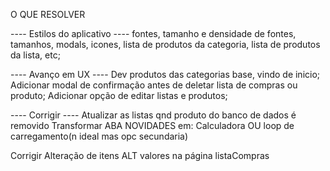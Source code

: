 O QUE RESOLVER

---- Estilos do aplicativo ----
	fontes, tamanho e densidade de fontes, tamanhos, modals, icones, lista de  produtos da categoria, lista de produtos da lista, etc;

---- Avanço em UX ----
Dev produtos das categorias base, vindo de inicio;
Adicionar modal de confirmação antes de deletar lista de compras ou produto;
Adicionar opção de editar listas e produtos;

---- Corrigir ----
Atualizar as listas qnd produto do banco de dados é removido
Transformar ABA NOVIDADES em:
	Calculadora OU loop de carregamento(n ideal mas opc secundaria)

Corrigir Alteração de itens ALT valores na página listaCompras